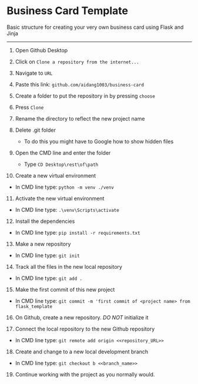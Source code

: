 # Business Card Template
Basic structure for creating your very own business card using Flask and Jinja

---
1. Open Github Desktop

2. Click on ``` Clone a repository from the internet... ```

3. Navigate to `URL`

4. Paste this link: ``` github.com/aidang1003/business-card ```

5. Create a folder to put the repository in by pressing `choose`

6. Press `Clone`

7. Rename the directory to reflect the new project name

8. Delete .git folder
   - To do this you might have to Google how to show hidden files

9. Open the CMD line and enter the folder
   - Type ``` CD Desktop\rest\of\path ```

10. Create a new virtual environment 
   - In CMD line type:  ``` python -m venv ./venv ```

11. Activate the new virtual environment
   - In CMD line type:  ``` .\venv\Scripts\activate ```

12. Install the dependencies
   - In CMD line type:  ``` pip install -r requirements.txt ```

13. Make a new repository 
   - In CMD line type:  ``` git init ```

14. Track all the files in the new local repository
   - In CMD line type:  ``` git add . ```

15. Make the first commit of this new project 
   - In CMD line type:  ``` git commit -m 'first commit of <project name> from flask_template ```

16. On Github, create a new repository. *DO NOT* initialize it

17. Connect the local repository to the new Github repository 
   - In CMD line type:  ``` git remote add origin <<repository_URL>> ```

18. Create and change to a new local development branch 
   - In CMD line type:  ``` git checkout b <<branch_name>> ```

19. Continue working with the project as you normally would.
